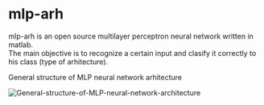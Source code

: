 # mlp-arh
mlp-arh is an open source multilayer perceptron neural network written in matlab.  
The main objective is to recognize a certain input and clasify it correctly to his class (type of arhitecture).

General structure of MLP neural network arhitecture

![General-structure-of-MLP-neural-network-architecture](https://github.com/timoothee/mlp-arh/assets/115079881/70adb037-226d-4d69-863b-13effb729c99)
